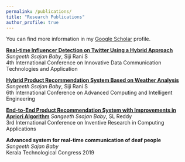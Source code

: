 ```yaml
---
permalink: /publications/
title: "Research Publications"
author_profile: true
---
```


You can find more information in my [Google Scholar](https://scholar.google.com/citations?user=G9GAoXEAAAAJ&hl=en) profile.

**[Real-time Influencer Detection on Twitter Using a Hybrid Approach](https://www.sciencedirect.com/science/article/pii/S1877050922021196)**\
_Sangeeth Ssajan Baby_, Siji Rani S\
4th International Conference on Innovative Data Communication Technologies and Application

**[Hybrid Product Recommendation System Based on Weather Analysis](https://link.springer.com/chapter/10.1007/978-981-19-2225-1_24)**\
_Sangeeth Ssajan Baby_, Siji Rani S\
6th International Conference on Advanced Computing and Intelligent Engineering

**[End-to-End Product Recommendation System with Improvements in Apriori Algorithm](https://link.springer.com/chapter/10.1007/978-981-19-2225-1_24)**
_Sangeeth Ssajan Baby_, SL Reddy\
3rd International Conference on Inventive Research in Computing Applications

**Advanced system for real-time communication of deaf people**\
_Sangeeth Sajan Baby_\
Kerala Technological Congress 2019
